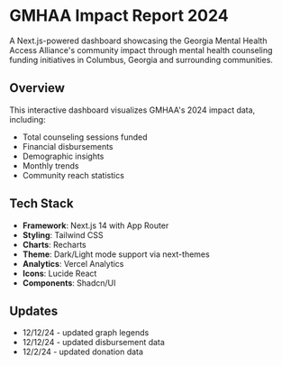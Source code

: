 # GMHAA Impact Report 2024

A Next.js-powered dashboard showcasing the Georgia Mental Health Access Alliance's community impact through mental health counseling funding initiatives in Columbus, Georgia and surrounding communities.

## Overview

This interactive dashboard visualizes GMHAA's 2024 impact data, including:
- Total counseling sessions funded
- Financial disbursements
- Demographic insights
- Monthly trends
- Community reach statistics

## Tech Stack

- **Framework**: Next.js 14 with App Router
- **Styling**: Tailwind CSS
- **Charts**: Recharts
- **Theme**: Dark/Light mode support via next-themes
- **Analytics**: Vercel Analytics
- **Icons**: Lucide React
- **Components**: Shadcn/UI

## Updates

- 12/12/24 - updated graph legends
- 12/12/24 - updated disbursement data
- 12/2/24 - updated donation data
